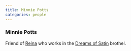 ```yaml
---
title: Minnie Potts
categories: people
---
```


### Minnie Potts

Friend of [Reina](ReinaEmberblower) who works in the [Dreams of Satin](DreamsOfSatin) brothel.
